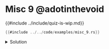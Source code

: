 # Misc 9 @adotinthevoid

{{#include ../include/quiz-is-wip.md}}

```rust
{{#include ../../code/examples/misc_9.rs}}
```

<details>
<summary>Solution</summary>

```
{{#include ../../code/examples/stderr/misc_9.stderr}}
```

No matter what kind a struct is, it can always be initialized with braces (even
if not declared with them). Therefor the first 3 statements are OK.

`A;` on it's own is fine, because `A` is declared as a unit struct, so `A` is a constant of type `A`.

`B;` on it's own is fine, because `B` as a value is the constuctor for `B`, with type `fn() -> B`.

`C;` is a compiller error, because `C` only exists as a type, and never a value.
</details>
